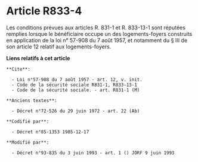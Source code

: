 # Article R833-4

Les conditions prévues aux articles R. 831-1 et R. 833-13-1 sont réputées remplies lorsque le bénéficiaire occupe un des
logements-foyers construits en application de la loi n° 57-908 du 7 août 1957, et notamment du § III de son article 12
relatif aux logements-foyers.

**Liens relatifs à cet article**

	**Cite**:

	  - Loi n°57-908 du 7 août 1957 - art. 12, v. init.
	  - Code de la sécurité sociale R831-1, R833-13-1
	  - Code de la sécurité sociale. - art. R831-1 (M)

	**Anciens textes**:

	  - Décret n°72-526 du 29 juin 1972 - art. 22 (Ab)

	**Codifié par**:

	  - Décret n°85-1353 1985-12-17

	**Modifié par**:

	  - Décret n°93-835 du 3 juin 1993 - art. 1 () JORF 9 juin 1993
